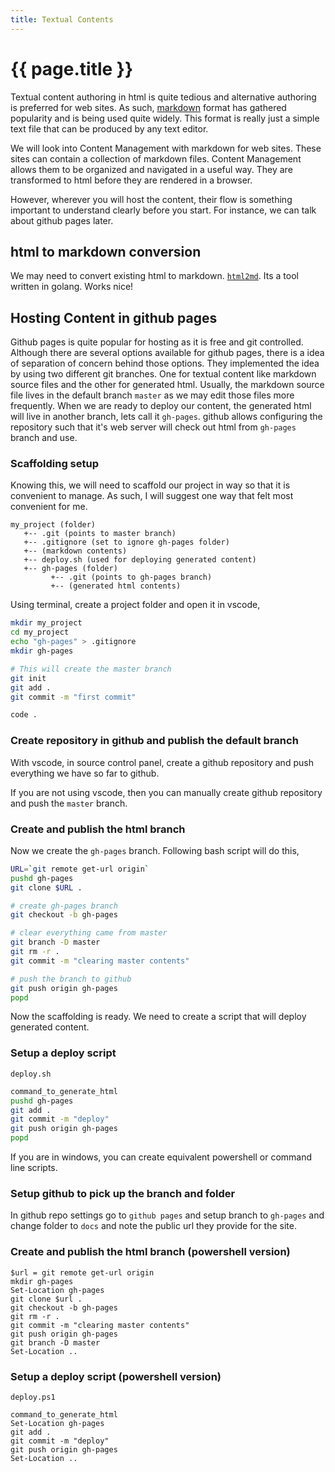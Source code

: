 ```yaml
---
title: Textual Contents
---
```


# {{ page.title }}

Textual content authoring in html is quite tedious and alternative authoring is 
preferred for web sites.
As such, [markdown](https://www.markdownguide.org/getting-started/) format has 
gathered popularity and is being used quite widely. This format is really just a simple
text file that can be produced by any text editor.

We will look into Content Management with markdown for web sites. These sites can contain
a collection of markdown files. Content Management allows them to be organized and navigated
in a useful way. They are transformed to html before they are rendered in a browser.

However, wherever you will host the content, their flow is something important to
understand clearly before you start. For instance, we can talk about github pages later.


## html to markdown conversion
We may need to convert existing html to markdown. [`html2md`](github.com/suntong/html2md).
Its a tool written in golang. Works nice!
## Hosting Content in github pages
Github pages is quite popular for hosting as it is free and git
controlled. Although there are several options available for github pages,
there is a idea of separation of concern behind those options.
They implemented the idea by using two different git branches. 
One for textual content like markdown source files and the
other for generated html. Usually, the markdown source file lives in the default branch
`master` as we may edit those files more frequently. When we are ready to deploy our
content, the generated html will live in another branch, lets call it `gh-pages`.
github allows configuring the repository such that it's web server will check out html
from `gh-pages` branch and use.

### Scaffolding setup
Knowing this, we will need to scaffold our project in way so that it is convenient
to manage. As such, I will suggest one way that felt most convenient for me.

```text
my_project (folder)
   +-- .git (points to master branch)
   +-- .gitignore (set to ignore gh-pages folder)
   +-- (markdown contents)
   +-- deploy.sh (used for deploying generated content)
   +-- gh-pages (folder)
         +-- .git (points to gh-pages branch)
         +-- (generated html contents)
```

Using terminal, create a project folder and open it in vscode,

```bash
mkdir my_project
cd my_project
echo "gh-pages" > .gitignore
mkdir gh-pages

# This will create the master branch
git init
git add .
git commit -m "first commit" 

code .
```
### Create repository in github and publish the default branch
With vscode, in source control panel, create a github repository and 
push everything we have so far to github. 

If you are not using vscode, then you can manually create github repository
and push the `master` branch.

### Create and publish the html branch
Now we create the `gh-pages` branch.
Following bash script will do this,
```bash
URL=`git remote get-url origin`
pushd gh-pages
git clone $URL .

# create gh-pages branch
git checkout -b gh-pages

# clear everything came from master 
git branch -D master
git rm -r .
git commit -m "clearing master contents"

# push the branch to github
git push origin gh-pages
popd
```

Now the scaffolding is ready. We need to create a script that will deploy
generated content.

### Setup a deploy script
`deploy.sh`
```bash
command_to_generate_html
pushd gh-pages
git add .
git commit -m "deploy"
git push origin gh-pages
popd
```

If you are in windows, you can create equivalent powershell or command line scripts.

### Setup github to pick up the branch and folder
In github repo settings go to `github pages` and
setup branch to `gh-pages` and change folder to `docs` and note the public url 
they provide for the site.


### Create and publish the html branch (powershell version)
```
$url = git remote get-url origin
mkdir gh-pages
Set-Location gh-pages
git clone $url .
git checkout -b gh-pages
git rm -r .
git commit -m "clearing master contents"
git push origin gh-pages
git branch -D master
Set-Location ..
```

### Setup a deploy script (powershell version)
`deploy.ps1`
```
command_to_generate_html
Set-Location gh-pages
git add .
git commit -m "deploy"
git push origin gh-pages
Set-Location ..
```

